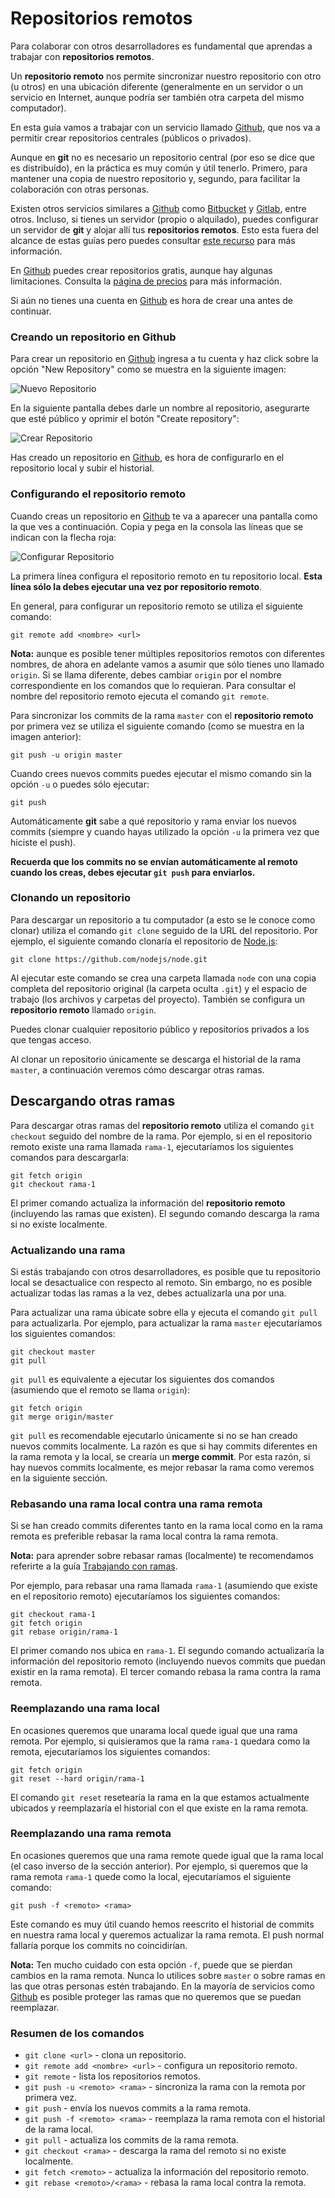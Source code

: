 # Repositorios remotos

Para colaborar con otros desarrolladores es fundamental que aprendas a trabajar con **repositorios remotos**.

Un **repositorio remoto** nos permite sincronizar nuestro repositorio con otro (u otros) en una ubicación diferente (generalmente en un servidor o un servicio en Internet, aunque podría ser también otra carpeta del mismo computador).

En esta guía vamos a trabajar con un servicio llamado [Github](https://github.com), que nos va a permitir crear repositorios centrales (públicos o privados).

Aunque en **git** no es necesario un repositorio central (por eso se dice que es distribuído), en la práctica es muy común y útil tenerlo. Primero, para mantener una copia de nuestro repositorio y, segundo, para facilitar la colaboración con otras personas.

Existen otros servicios similares a [Github](https://github.com) como [Bitbucket](https://bitbucket.org/) y [Gitlab](https://gitlab.com/), entre otros. Incluso, si tienes un servidor (propio o alquilado), puedes configurar un servidor de **git** y alojar allí tus **repositorios remotos**. Esto esta fuera del alcance de estas guías pero puedes consultar [este recurso](https://git-scm.com/book/en/v2/Git-on-the-Server-The-Protocols) para más información.

En [Github](https://github.com) puedes crear repositorios gratis, aunque hay algunas limitaciones. Consulta la [página de precios](https://github.com/pricing) para más información.

Si aún no tienes una cuenta en [Github](https://github.com) es hora de crear una antes de continuar.

### Creando un repositorio en Github

Para crear un repositorio en [Github](https://github.com) ingresa a tu cuenta y haz click sobre la opción "New Repository" como se muestra en la siguiente imagen:

![Nuevo Repositorio](https://s3.amazonaws.com/makeitreal/images/full-stack-curriculum/git-new-repo.jpg)

En la siguiente pantalla debes darle un nombre al repositorio, asegurarte que esté público y oprimir el botón "Create repository":

![Crear Repositorio](https://s3.amazonaws.com/makeitreal/images/full-stack-curriculum/git-create-repo.jpg)

Has creado un repositorio en [Github](https://github.com), es hora de configurarlo en el repositorio local y subir el historial.

### Configurando el repositorio remoto

Cuando creas un repositorio en [Github](https://github.com) te va a aparecer una pantalla como la que ves a continuación. Copia y pega en la consola las líneas que se indican con la flecha roja:

![Configurar Repositorio](https://s3.amazonaws.com/makeitreal/images/full-stack-curriculum/git-configure-remote.jpg)

La primera línea configura el repositorio remoto en tu repositorio local. **Esta línea sólo la debes ejecutar una vez por repositorio remoto**.

En general, para configurar un repositorio remoto se utiliza el siguiente comando:

```
git remote add <nombre> <url>
```

**Nota:** aunque es posible tener múltiples repositorios remotos con diferentes nombres, de ahora en adelante vamos a asumir que sólo tienes uno llamado `origin`. Si se llama diferente, debes cambiar `origin` por el nombre correspondiente en los comandos que lo requieran. Para consultar el nombre del repositorio remoto ejecuta el comando `git remote`.

Para sincronizar los commits de la rama `master` con el **repositorio remoto** por primera vez se utiliza el siguiente comando (como se muestra en la imagen anterior):

```
git push -u origin master
```

Cuando crees nuevos commits puedes ejecutar el mismo comando sin la opción `-u` o puedes sólo ejecutar:

```
git push
```

Automáticamente **git** sabe a qué repositorio y rama enviar los nuevos commits (siempre y cuando hayas utilizado la opción `-u` la primera vez que hiciste el push).

**Recuerda que los commits no se envían automáticamente al remoto cuando los creas, debes ejecutar `git push` para enviarlos.**

### Clonando un repositorio

Para descargar un repositorio a tu computador (a esto se le conoce como clonar) utiliza el comando `git clone` seguido de la URL del repositorio. Por ejemplo, el siguiente comando clonaría el repositorio de [Node.js](https://github.com/nodejs/node):

```
git clone https://github.com/nodejs/node.git
```

Al ejecutar este comando se crea una carpeta llamada `node` con una copia completa del repositorio original (la carpeta oculta `.git`) y el espacio de trabajo (los archivos y carpetas del proyecto). También se configura un **repositorio remoto** llamado `origin`.

Puedes clonar cualquier repositorio público y repositorios privados a los que tengas acceso.

Al clonar un repositorio únicamente se descarga el historial de la rama `master`, a continuación veremos cómo descargar otras ramas.

## Descargando otras ramas

Para descargar otras ramas del **repositorio remoto** utiliza el comando `git checkout` seguido del nombre de la rama. Por ejemplo, si en el repositorio remoto existe una rama llamada `rama-1`, ejecutaríamos los siguientes comandos para descargarla:

```
git fetch origin
git checkout rama-1
```

El primer comando actualiza la información del **repositorio remoto** (incluyendo las ramas que existen). El segundo comando descarga la rama si no existe localmente.

### Actualizando una rama

Si estás trabajando con otros desarrolladores, es posible que tu repositorio local se desactualice con respecto al remoto. Sin embargo, no es posible actualizar todas las ramas a la vez, debes actualizarla una por una.

Para actualizar una rama úbicate sobre ella y ejecuta el comando `git pull` para actualizarla. Por ejemplo, para actualizar la rama `master` ejecutaríamos los siguientes comandos:

```
git checkout master
git pull
```

`git pull` es equivalente a ejecutar los siguientes dos comandos (asumiendo que el remoto se llama `origin`):

```
git fetch origin
git merge origin/master
```

`git pull` es recomendable ejecutarlo únicamente si no se han creado nuevos commits localmente. La razón es que si hay commits diferentes en la rama remota y la local, se crearía un **merge commit**. Por esta razón, si hay nuevos commits localmente, es mejor rebasar la rama como veremos en la siguiente sección.

### Rebasando una rama local contra una rama remota

Si se han creado commits diferentes tanto en la rama local como en la rama remota es preferible rebasar la rama local contra la rama remota.

**Nota:** para aprender sobre rebasar ramas (localmente) te recomendamos referirte a la guía [Trabajando con ramas](ramas.md).

Por ejemplo, para rebasar una rama llamada `rama-1` (asumiendo que existe en el repositorio remoto) ejecutaríamos los siguientes comandos:

```
git checkout rama-1
git fetch origin
git rebase origin/rama-1
```

El primer comando nos ubica en `rama-1`. El segundo comando actualizaría la información del repositorio remoto (incluyendo nuevos commits que puedan existir en la rama remota). El tercer comando rebasa la rama contra la rama remota.

### Reemplazando una rama local

En ocasiones queremos que unarama local quede igual que una rama remota. Por ejemplo, si quisieramos que la rama `rama-1` quedara como la remota, ejecutaríamos los siguientes comandos:

```
git fetch origin
git reset --hard origin/rama-1
```

El comando `git reset` resetearía la rama en la que estamos actualmente ubicados y reemplazaría el historial con el que existe en la rama remota.

### Reemplazando una rama remota

En ocasiones queremos que una rama remote quede igual que la rama local (el caso inverso de la sección anterior). Por ejemplo, si queremos que la rama remota `rama-1` quede como la local, ejecutaríamos el siguiente comando:

```
git push -f <remoto> <rama>
```

Este comando es muy útil cuando hemos reescrito el historial de commits en nuestra rama local y queremos actualizar la rama remota. El push normal fallaría porque los commits no coincidirían.

**Nota:** Ten mucho cuidado con esta opción `-f`, puede que se pierdan cambios en la rama remota. Nunca lo utilices sobre `master` o sobre ramas en las que otras personas estén trabajando. En la mayoría de servicios como [Github](https://github.com) es posible proteger las ramas que no queremos que se puedan reemplazar.

### Resumen de los comandos

* `git clone <url>` - clona un repositorio.
* `git remote add <nombre> <url>` - configura un repositorio remoto.
* `git remote` - lista los repositorios remotos.
* `git push -u <remoto> <rama>` - sincroniza la rama con la remota por primera vez.
* `git push` - envía los nuevos commits a la rama remota.
* `git push -f <remoto> <rama>` - reemplaza la rama remota con el historial de la rama local.
* `git pull` - actualiza los commits de la rama remota.
* `git checkout <rama>` - descarga la rama del remoto si no existe localmente.
* `git fetch <remoto>` - actualiza la información del repositorio remoto.
* `git rebase <remoto>/<rama>` - rebasa la rama local contra la remota.

